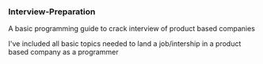 ### Interview-Preparation
A basic programming guide to crack interview of product based companies

I've included all basic topics needed to land a job/intership in a product based company as a programmer
